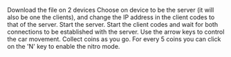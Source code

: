 Download the file on 2 devices 
Choose on device to be the server (it will also be one the clients), and change the IP address in the client codes to that of the server.
Start the server. Start the client codes and wait for both connections to be established with the server.
Use the arrow keys to control the car movement.
Collect coins as you go. For every 5 coins you can click on the 'N' key to enable the nitro mode.
